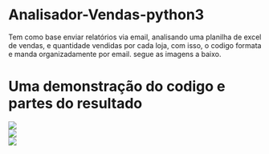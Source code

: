 # Analisador-Vendas-python3

Tem como base enviar relatórios via email, analisando uma planilha de excel de vendas, e quantidade vendidas por cada loja, com isso, o codigo formata e manda organizadamente por email. segue as imagens a baixo.

<h1>Uma demonstração do codigo e partes do resultado</h1>

<div>
  <img src="https://user-images.githubusercontent.com/101984333/210672623-faf9a224-7bdd-4b43-8ba2-bcca2454606b.png">
  <br>
  <img src="https://user-images.githubusercontent.com/101984333/210672626-12356692-eca5-4264-b650-acdab26b21d5.png">
  <br>
  <img src="https://user-images.githubusercontent.com/101984333/210672628-621923c6-f95f-4f2a-b109-1c6cd3bf1982.png">
  <br>
</div>
